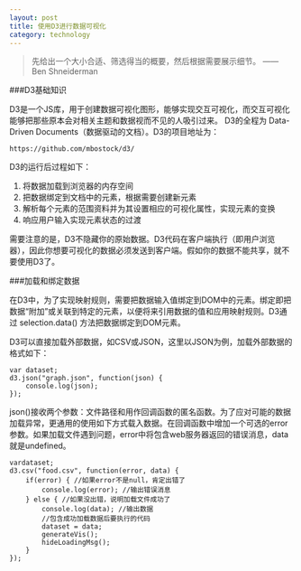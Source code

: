 ```yaml
---
layout: post
title: 使用D3进行数据可视化
category: technology
---
```


> 先给出一个大小合适、筛选得当的概要，然后根据需要展示细节。 —— Ben Shneiderman

###D3基础知识

D3是一个JS库，用于创建数据可视化图形，能够实现交互可视化，而交互可视化能够把那些原本会对相关主题和数据视而不见的人吸引过来。 D3的全程为 Data-Driven Documents（数据驱动的文档）。D3的项目地址为：

	https://github.com/mbostock/d3/

D3的运行后过程如下：

1. 将数据加载到浏览器的内存空间
2. 把数据绑定到文档中的元素，根据需要创建新元素
3. 解析每个元素的范围资料并为其设置相应的可视化属性，实现元素的变换
4. 响应用户输入实现元素状态的过渡

需要注意的是，D3不隐藏你的原始数据。D3代码在客户端执行（即用户浏览器），因此你想要可视化的数据必须发送到客户端。假如你的数据不能共享，就不要使用D3了。


###加载和绑定数据

在D3中，为了实现映射规则，需要把数据输入值绑定到DOM中的元素。绑定即把数据“附加”或关联到特定的元素，以便将来引用数据的值和应用映射规则。D3通过 selection.data() 方法把数据绑定到DOM元素。

D3可以直接加载外部数据，如CSV或JSON，这里以JSON为例，加载外部数据的格式如下：

	var dataset;
	d3.json("graph.json", function(json) {
		console.log(json);
	});

json()接收两个参数：文件路径和用作回调函数的匿名函数。为了应对可能的数据加载异常，更通用的使用如下方式载入数据。在回调函数中增加一个可选的error参数。如果加载文件遇到问题，error中将包含web服务器返回的错误消息，data就是undefined。

	vardataset;
	d3.csv("food.csv", function(error, data) {
		if(error) { //如果error不是null，肯定出错了
			console.log(error); //输出错误消息
		} else { //如果没出错，说明加载文件成功了
			console.log(data); //输出数据
			//包含成功加载数据后要执行的代码
			dataset = data;
			generateVis();
			hideLoadingMsg();
		}
	});